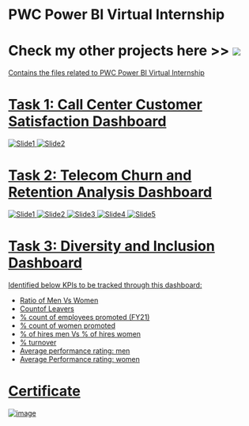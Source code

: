 # PWC Power BI Virtual Internship

# Check my other projects here >> <a href="https://datagrad.github.io/"><img src="https://img.shields.io/badge/My--Data--Science--Projects-Click--here--to--Check--my--other--Projects-brightgreen">

Contains the files related to PWC Power BI Virtual Internship


# Task 1: Call Center Customer Satisfaction Dashboard

![Slide1](https://user-images.githubusercontent.com/73750698/140871061-2d1fbfc5-60aa-4dda-864e-47f6d885568d.JPG)
![Slide2](https://user-images.githubusercontent.com/73750698/140871082-ae0ea4dd-f945-4cbd-9881-499b54a29761.JPG)

# Task 2: Telecom Churn and Retention Analysis Dashboard
![Slide1](https://user-images.githubusercontent.com/73750698/141056519-555c9d1b-3f80-478a-bc10-78134ff801a3.JPG)
![Slide2](https://user-images.githubusercontent.com/73750698/141056588-d78f0d93-b8c9-44a6-826a-3edaddb7487e.JPG)
![Slide3](https://user-images.githubusercontent.com/73750698/141056600-3dbde09e-09f0-431b-b743-b9acb1097dcd.JPG)
![Slide4](https://user-images.githubusercontent.com/73750698/141056609-14ed729c-68ce-4b70-8530-77c25156e4e9.JPG)
![Slide5](https://user-images.githubusercontent.com/73750698/141056613-a1b9f889-b720-412d-9785-cb19416d16bb.JPG)


# Task 3: Diversity and Inclusion Dashboard
Identified below KPIs to be tracked through this dashboard:
* Ratio of Men Vs Women
* Countof Leavers
* % count of employees promoted (FY21)
* % count of women promoted
* % of hires men Vs % of hires women
* % turnover 
* Average performance rating: men
* Average Performance rating: women




# Certificate
![image](https://user-images.githubusercontent.com/73750698/143224758-e8b5c8cd-66b8-482c-bcdb-48ce4e86903b.png)
